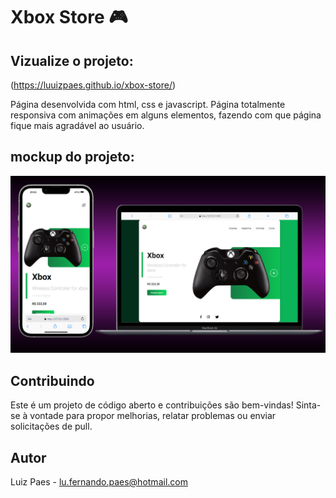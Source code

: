 # Xbox Store 🎮

## Vizualize o projeto:
(https://luuizpaes.github.io/xbox-store/)

<p>Página desenvolvida com html, css e  javascript. Página totalmente responsiva com animações em alguns elementos, fazendo com que página fique mais agradável ao usuário.</p>

## mockup do projeto:
<img src="https://github.com/LuuizPaes/xbox-store/blob/main/assets/mockup-projeto.png?raw=true" alt="mockup-projeto">

## Contribuindo

Este é um projeto de código aberto e contribuições são bem-vindas! Sinta-se à vontade para propor melhorias, relatar problemas ou enviar solicitações de pull.

## Autor

Luiz Paes - lu.fernando.paes@hotmail.com

